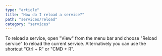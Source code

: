 ```yaml
---
type: "article"
title: "How do I reload a service?"
path: "services/reload"
category: "services"
---
```

To reload a service, open "View" from the menu bar and choose "Reload service" to reload the current service. Alternatively you can use the shortcut "Ctrl + R" or "CMD + R".